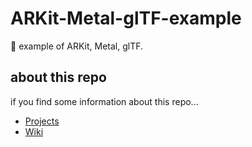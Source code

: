 # ARKit-Metal-glTF-example
🐾 example of ARKit, Metal, glTF.


## about this repo
if you find some information about this repo...

- [Projects](https://github.com/hyunjun529/ARKit-Metal-glTF-example/projects)
- [Wiki](https://github.com/hyunjun529/ARKit-Metal-glTF-example/wiki)
